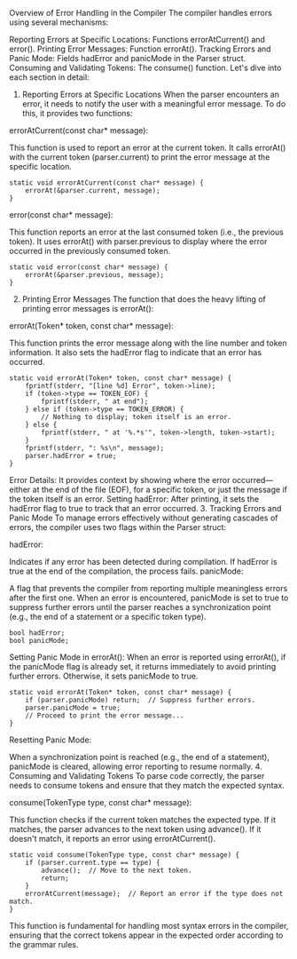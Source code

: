 Overview of Error Handling in the Compiler
The compiler handles errors using several mechanisms:

Reporting Errors at Specific Locations: Functions errorAtCurrent() and error().
Printing Error Messages: Function errorAt().
Tracking Errors and Panic Mode: Fields hadError and panicMode in the Parser struct.
Consuming and Validating Tokens: The consume() function.
Let's dive into each section in detail:

1. Reporting Errors at Specific Locations
When the parser encounters an error, it needs to notify the user with a meaningful error message. To do this, it provides two functions:

errorAtCurrent(const char* message):

This function is used to report an error at the current token.
It calls errorAt() with the current token (parser.current) to print the error message at the specific location.

```
static void errorAtCurrent(const char* message) {
    errorAt(&parser.current, message);
}
```

error(const char* message):

This function reports an error at the last consumed token (i.e., the previous token).
It uses errorAt() with parser.previous to display where the error occurred in the previously consumed token.

```
static void error(const char* message) {
    errorAt(&parser.previous, message);
}
```
2. Printing Error Messages
The function that does the heavy lifting of printing error messages is errorAt():

errorAt(Token* token, const char* message):

This function prints the error message along with the line number and token information.
It also sets the hadError flag to indicate that an error has occurred.

```
static void errorAt(Token* token, const char* message) {
    fprintf(stderr, "[line %d] Error", token->line);
    if (token->type == TOKEN_EOF) {
        fprintf(stderr, " at end");
    } else if (token->type == TOKEN_ERROR) {
        // Nothing to display; token itself is an error.
    } else {
        fprintf(stderr, " at '%.*s'", token->length, token->start);
    }
    fprintf(stderr, ": %s\n", message);
    parser.hadError = true;
}
```
Error Details: It provides context by showing where the error occurred—either at the end of the file (EOF), for a specific token, or just the message if the token itself is an error.
Setting hadError: After printing, it sets the hadError flag to true to track that an error occurred.
3. Tracking Errors and Panic Mode
To manage errors effectively without generating cascades of errors, the compiler uses two flags within the Parser struct:

hadError:

Indicates if any error has been detected during compilation.
If hadError is true at the end of the compilation, the process fails.
panicMode:

A flag that prevents the compiler from reporting multiple meaningless errors after the first one.
When an error is encountered, panicMode is set to true to suppress further errors until the parser reaches a synchronization point (e.g., the end of a statement or a specific token type).

```
bool hadError;
bool panicMode;
```

Setting Panic Mode in errorAt():
When an error is reported using errorAt(), if the panicMode flag is already set, it returns immediately to avoid printing further errors.
Otherwise, it sets panicMode to true.

```
static void errorAt(Token* token, const char* message) {
    if (parser.panicMode) return;  // Suppress further errors.
    parser.panicMode = true;
    // Proceed to print the error message...
}
```
Resetting Panic Mode:

When a synchronization point is reached (e.g., the end of a statement), panicMode is cleared, allowing error reporting to resume normally.
4. Consuming and Validating Tokens
To parse code correctly, the parser needs to consume tokens and ensure that they match the expected syntax.

consume(TokenType type, const char* message):

This function checks if the current token matches the expected type.
If it matches, the parser advances to the next token using advance().
If it doesn't match, it reports an error using errorAtCurrent().

```
static void consume(TokenType type, const char* message) {
    if (parser.current.type == type) {
        advance();  // Move to the next token.
        return;
    }
    errorAtCurrent(message);  // Report an error if the type does not match.
}
```

This function is fundamental for handling most syntax errors in the compiler, ensuring that the correct tokens appear in the expected order according to the grammar rules.